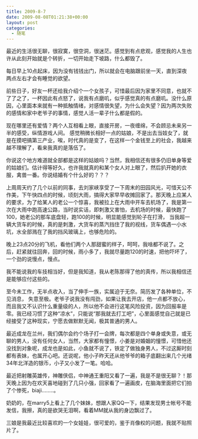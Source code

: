 ```yaml
---
title: 2009-8-7
date: 2009-08-08T01:21:38+00:00
layout: post
categories:
  - 随笔
---
```


最近的生活很无聊，很寂寞，很空洞，很迷茫。感觉到有点悲观，感觉我的人生也许从此刻开始就是个转折，一切开始走下坡路，什么都毁了。

每日早上10点起床，因为没有钱钱出门，所以就会在电脑跟前坐一天，直到深夜两点左右才会有睡觉的欲望。

前些日子，好友一杯还给我介绍个一个女孩子，可惜最后因为家里不同意，也就不了了之了，一杯因此有点怒了，说我有点磨叽，似乎感觉真的有点磨叽。没什么原因，心里面本来就有一种抵触情绪，对感情很失望，为什么会失望？因为两次失败的感情和家中老爷子的事情，感觉人活一辈子什么都是假的。

现在哪里还有爱情？两个人互相看上眼，直接开房，一夜缠绵，不会顾忌未来另一半的感受，纵情游戏人间。 感觉稍微长相好一点的姑娘，不是出去当妓女了，就是在摸吧搞第三产业，唉，时代真的是变了，在这样一个金钱至上的社会，我越来越不理解了，看来我真的是落伍了。

你说这个地方难道就全部都是这样的姑娘吗？当然，我相信还有很多仍旧单身等爱的姑娘们。估计得等好久，也许我就真的和某个女人对上眼了，然后扒开她的衣服，禽兽一番。你说结婚有个什么好的？？？
<!--more-->
上周周天约了几个以前的同事，去刘家峡享受了一下周末的田园风光，可惜天公不作美，下午快四点的时候，顷刻大雨，搞得大家早早收摊回家了。那天晚上应某人的要求，为了给某人的老公一个惊喜，我被拉上在大雨中开车去机场了，我是第一次在大雨中跑高速公路，当时说实话，即刺激又害怕，去机场的时候，最快跑了100，她老公的那车底盘轻，跑100的时候，明显能感觉到轮子在打滑， 当我超一辆大货车的时候，真的是刺激，大货车的蒸汽挡住了我的视线，货车偶遇一小水坑，水全部溅在了我的挡风玻璃上，也够危险的。

晚上23点20分的飞机，看他们两个人那甜蜜的样子，呵呵，我啥都不说了。之后，赶紧就往回奔，回的时候，雨小多了，我就尽量跑120的时速，把他吓坏了，一个劲的说慢点，慢点。

我不能说我的车技相当好，但是我知道，我从老陈那得了他的真传，所以我相信还是能够应付这些的。

至今未工作，无半点收入，当了伸手一族，实属迫于无奈。简历发了各种单位，不见消息， 失意至极。老爷子说我没有闯劲，如果让我去开店，他一点都不放心，而且我又不认识什么重量级的人，所以他不会进行这笔风险投资，因为回报率是零。我已经习惯了这种“凉水”，只能说“那我就去打工吧”，心里面感觉自己就是已经接受了这种现实，宁愿去做默默无闻，极其普通的男人。

最近成龙在兰州，我们偶尔会约个场子打一会牌，每次都是四个单身或失意，或无聊的男人，没有任何女人，当然，大家都有憧憬，小姜是对婚姻的憧憬，可惜他还没找到对象呢，成龙也是如此，小鱼就不说了，铁定了做独身男人，不过这厮时刻都有表妹，也属开心吧。还说呢，他小子昨天还从他爷爷的箱子底翻出来几个光绪34年北洋造的银币，小子又小发了一笔。哈哈。

最近把射雕英雄传，神雕侠侣，中神通王重阳又看了一遍，我是不是很无聊？！那天晚上因为在欢天喜地碰到了几只小强，回家看了一遍画皮，在脑海里面把它们拍了个惨死，biaji……..。

奶奶的，在marry5上看上了几个妹妹，想跟人家QQ一下，结果发现男士帐号不能发信，我擦，真的是欲哭无泪啊，看着MM就从我的身边飘过了。

三娘是我最近比较喜欢的一个女娃娃，很可爱的，鉴于肖像权的问题，我就不贴照片了。